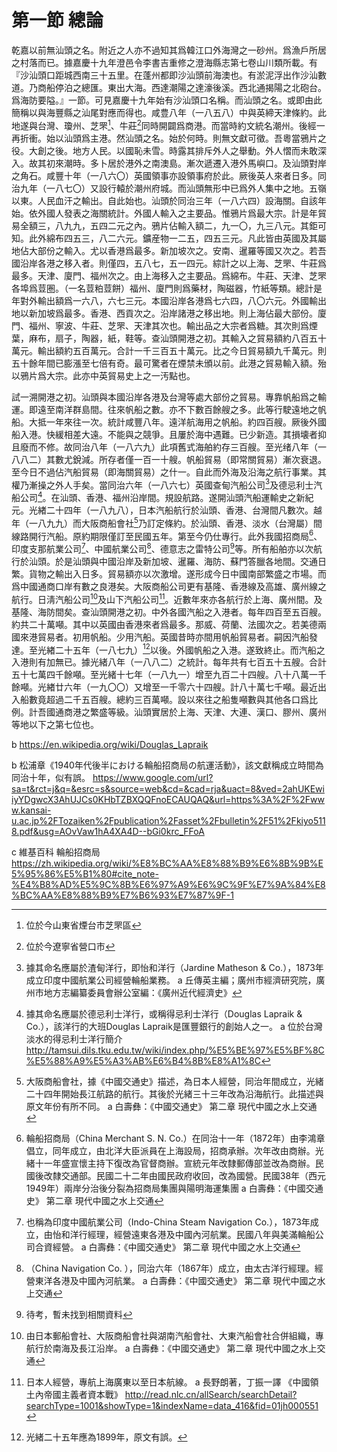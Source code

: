 # 第一節    總論

乾嘉以前無汕頭之名。附近之人亦不過知其爲韓江口外海灣之一砂州。爲漁戶所居之村落而已。據嘉慶十九年澄邑令李書吉重修之澄海縣志第七卷山川類所載。有『沙汕頭口距城西南三十五里。在蓬州都即沙汕頭前海澳也。有淤泥浮出作沙汕數道。乃商船停泊之總匯。東出大海。西達潮陽之達濠後溪。西北通揭陽之北砲台。爲海防要隘。』一節。可見嘉慶十九年始有沙汕頭口名稱。而汕頭之名。或即由此簡稱以與海豐縣之汕尾對應而得也。咸豊八年（一八五八）中與英締天津條約。此地遂與台灣、瓊州、芝罘[^6]、牛莊[^7]同時開闢爲商港。而當時約文統名潮州。後經一再折衝。始以汕頭爲主港。然汕頭之名。始於何時。則無文獻可徵。吾粵當鴉片之役。大創之後。地方人民。以國恥未雪。時露其排斥外人之舉動。外人慴而未敢深入。故其初來潮時。多卜居於港外之南澳島。漸次遞遷入港外馬嶼口。及汕頭對岸之角石。咸豐十年（一八六〇）英國領事亦設領事府於此。厥後英人來者日多。同治九年（一八七〇）又設行轅於潮州府城。而汕頭無形中已爲外人集中之地。五嶺以東。人民血汗之輸出。自此始也。汕頭於同治三年（一八六四）設海關。自該年始。依外國人發表之海關統計。外國人輸入之主要品。惟鴉片爲最大宗。計是年貿易全額三，八九九，五四二元之內。鴉片佔輸入額二，九一〇，九三八元。其鉅可知。此外綿布四五三，八二六元。鑛産物一二五，四五三元。凡此皆由英國及其屬地佔大部份之輸入。尤以香港爲最多。新加坡次之。安南、暹羅等國又次之。若吾國沿岸各港之移入者。則僅四，五八七，五一四元。綜計之以上海、芝罘、牛莊爲最多。天津、廈門、福州次之。由上海移入之主要品。爲綿布。牛莊、天津、芝罘各埠爲荳圏。（一名荳粕荳餅）福州、廈門則爲藥材，陶磁器，竹紙等類。總計是年對外輸出額爲一六八，六七三元。本國沿岸各港爲七六四，八〇六元。外國輸出地以新加坡爲最多。香港、西貢次之。沿岸諸港之移出地。則上海佔最大部份。廈門、福州、寧波、牛莊、芝罘、天津其次也。輸出品之大宗者爲糖。其次則爲煙葉，麻布，扇子，陶器，紙，鞋等。查汕頭開港之初。其輸入之貿易額約八百五十萬元。輸出額約五百萬元。合計一千三百五十萬元。比之今日貿易額九千萬元。則五十餘年間已膨漲至七倍有奇。最可驚者在煙禁未頒以前。此港之貿易輸入額。殆以鴉片爲大宗。此亦中英貿易史上之一汚點也。

試一溯開港之初。汕頭與本國沿岸各港及台灣等處大部份之貿易。專靠帆船爲之輸運。即遠至南洋群島間。往來帆船之數。亦不下數百餘艘之多。此等行駛遠地之帆船。大抵一年來往一次。統計咸豐八年。遠洋航海用之帆船。約四百艘。厥後外國船入港。快緩相差大遠。不能與之競爭。且屢於海中遇難。已少新造。其損壊者抑且廢而不修。故同治八年（一八六九）此項舊式海舶約存三百艘。至光绪八年（一八八二）其數尤銳減。所存者僅一百一十艘。帆船貿易（即常關貿易）漸次衰退。至今日不過佔汽船貿易（即海關貿易）之什一。自此而外海及沿海之航行事業。其權乃漸操之外人手矣。當同治六年（一八六七）英國查甸汽船公司[^8]及德忌利士汽船公司[^9]。在汕頭、香港、福州沿岸間。規設航路。遂開汕頭汽船運輸史之新紀元。光緖二十四年（一八九八），日本汽船航行於汕頭、香港、台灣間凡數次。越年（一八九九）而大阪商船會社[^10]乃訂定條約。於汕頭、香港、淡水（台灣屬）間線路開行汽船。原約期限僅訂至民國五年。第至今仍仕專行。此外我國招商局[^11]、印度支那航業公司[^12]、中國航業公司[^13]、德意志之雷特公司[^14]等。所有船舶亦以次航行於汕頭。於是汕頭與中國沿岸及新加坡、暹羅、海防、蘇門答臘各地間。交通日繁。貨物之輸出入日多。貿易額亦以次激增。遂形成今日中國南部繁盛之市場。而爲中國通商口岸有數之良港矣。大阪商船公司更有基隆、香港線及高雄、廣州線之航行。日淸汽船公司[^15]及山下汽船公司[^16]。近數年來亦各航行於上海、廣州間。及基隆、海防間矣。查汕頭開港之初。中外各國汽船之入港者。每年四百至五百艘。約共二十萬噸。其中以英國由香港來者爲最多。那威、荷蘭、法國次之。若美德兩國來港貿易者。初用帆船。少用汽船。英國昔時亦間用帆船貿易者。嗣因汽船發達。至光緖二十五年（一八七九）[^17]以後。外國帆船之入港。遂致終止。而汽船之入港則有加無已。據光緒八年（一八八二）之統計。每年共有七百五十五艘。合計五十七萬四千餘噸。至光緒十七年（一八九一）增至九百二十四艘。八十八萬一千餘噸。光緖廿六年（一九〇〇）又增至一千零六十四艘。計八十萬七千噸。最近出入船數竟超過二千五百艘。總約三百萬噸。設以來往之船隻噸數與其他各口爲比例。計吾國通商港之繁盛等級。汕頭實居於上海、天津、大連、漢口、膠州、廣州等地以下之第七位也。

[^6]: 位於今山東省煙台市芝罘區

[^7]: 位於今遼寧省營口市

[^8]: 據其命名應屬於渣甸洋行，即怡和洋行（Jardine Matheson & Co.），1873年成立印度中國航業公司經營輪船業務。
a 丘傳英主編；廣州市經濟研究院，廣州市地方志編纂委員會辦公室編：《廣州近代經濟史》

[^9]: 據其命名應屬於德忌利士洋行，或稱得忌利士洋行（Douglas Lapraik & Co.），該洋行的大班Douglas Lapraik是匯豐銀行的創始人之一。
a 位於台灣淡水的得忌利士洋行簡介
http://tamsui.dils.tku.edu.tw/wiki/index.php/%E5%BE%97%E5%BF%8C%E5%88%A9%E5%A3%AB%E6%B4%8B%E8%A1%8C

b https://en.wikipedia.org/wiki/Douglas_Lapraik

[^10]: 大阪商船會社，據《中國交通史》描述，為日本人經營，同治年間成立，光緒二十四年開始長江航路的航行。其後於光緒三十三年改為沿海航行。此描述與原文年份有所不同。
a 白壽彝：《中國交通史》 第二章 現代中國之水上交通

[^11]: 輪船招商局（China Merchant S. N. Co.）在同治十一年（1872年）由李鴻章倡立，同年成立，由北洋大臣派員在上海設局，招商承辦。次年改由商辦。光緒十一年盛宣懷主持下復改為官督商辦。宣統元年改隸郵傳部並改為商辦。民國後改隸交通部。民國二十二年由國民政府收回，改為國營。民國38年（西元1949年）兩岸分治後分裂為招商局集團與陽明海運集團
a 白壽彝：《中國交通史》 第二章 現代中國之水上交通

b 松浦章《1940年代後半における輪船招商局の航運活動》，該文獻稱成立時間為同治十年，似有誤。
https://www.google.com/url?sa=t&rct=j&q=&esrc=s&source=web&cd=&cad=rja&uact=8&ved=2ahUKEwiiyYDgwcX3AhUJCs0KHbTZBXQQFnoECAUQAQ&url=https%3A%2F%2Fwww.kansai-u.ac.jp%2FTozaiken%2Fpublication%2Fasset%2Fbulletin%2F51%2Fkiyo5118.pdf&usg=AOvVaw1hA4XA4D--bGi0krc_FFoA

c 維基百科 輪船招商局
https://zh.wikipedia.org/wiki/%E8%BC%AA%E8%88%B9%E6%8B%9B%E5%95%86%E5%B1%80#cite_note-%E4%B8%AD%E5%9C%8B%E6%97%A9%E6%9C%9F%E7%9A%84%E8%BC%AA%E8%88%B9%E7%B6%93%E7%87%9F-1

[^12]: 也稱為印度中國航業公司（Indo-China Steam Navigation Co.），1873年成立，由怡和洋行經理，經營遠東各港及中國內河航業。民國八年與美滿輪船公司合資經營。
a 白壽彝：《中國交通史》 第二章 現代中國之水上交通

[^13]: （China Navigation Co. ），同治六年（1867年）成立，由太古洋行經理。經營東洋各港及中國內河航業。
a 白壽彝：《中國交通史》 第二章 現代中國之水上交通

[^14]: 待考，暫未找到相關資料

[^15]: 由日本郵船會社、大阪商船會社與湖南汽船會社、大東汽船會社合併組織，專航行於南海及長江沿岸。
a 白壽彝：《中國交通史》 第二章 現代中國之水上交通

[^16]: 日本人經營，專航上海廣東以至日本航線。
a 長野朗著，丁振一譯 《中國領土內帝國主義者資本戰》
http://read.nlc.cn/allSearch/searchDetail?searchType=1001&showType=1&indexName=data_416&fid=01jh000551

[^17]: 光緒二十五年應為1899年，原文有誤。